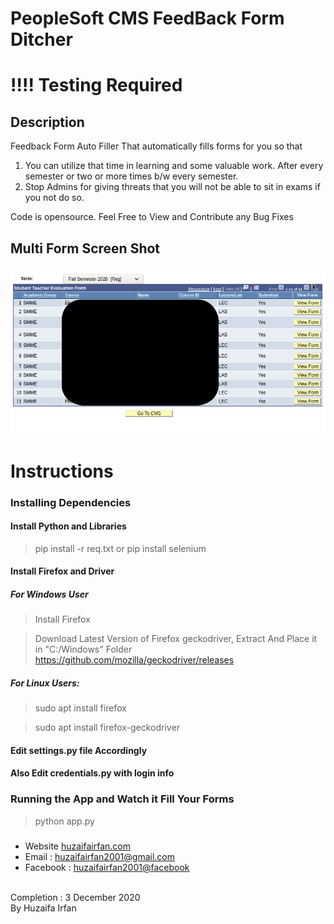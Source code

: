# PeopleSoft CMS FeedBack Form Ditcher
# !!!! Testing Required
## Description

Feedback Form Auto Filler That automatically fills forms for you so that 
1. You can utilize that time in learning and some valuable work. After every semester or two or more times b/w every semester.
2. Stop Admins for giving threats that you will not be able to sit in exams if you not do so.

Code is opensource. Feel Free to View and Contribute any Bug Fixes




## Multi Form Screen Shot
![ss](/ss.png)



# Instructions
### Installing Dependencies
#### Install Python and Libraries
> pip install -r req.txt 
or
> pip install selenium

#### Install Firefox and Driver
##### For Windows User

> Install Firefox

> Download Latest Version of Firefox geckodriver, Extract And Place it in "C:/Windows" Folder
> https://github.com/mozilla/geckodriver/releases


##### For Linux Users:

> sudo apt install firefox

> sudo apt install firefox-geckodriver

#### Edit settings.py file Accordingly
#### Also Edit credentials.py with login info




### Running the App and Watch it Fill Your Forms
> python app.py




### 
* Website [huzaifairfan.com](huzaifairfan.com)
* Email : [huzaifairfan2001@gmail.com](mailto:huzaifairfan2001@gmail.com)
* Facebook : [huzaifairfan2001@facebook](https://www.facebook.com/huzaifairfan2001)




 <br>
 Completion : 3 December 2020
 <br>
 By Huzaifa Irfan



